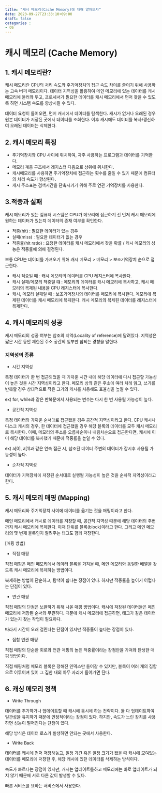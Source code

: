 ```yaml
---
title: "캐시 메모리(Cache Memory)에 대해 알아보자"
date: 2023-09-27T23:33:10+09:00
draft: false
categories :
- OS
---
```


# 캐시 메모리 (Cache Memory)
## 1. 캐시 메모리란?
캐시 메모리란 CPU의 처리 속도와 주기억장치의 접근 속도 차이를 줄이기 위해 사용하는 고속 버퍼 메모리이다.
데이터 지역성을 활용하여 메인 메모리에 있는 데이터를 캐시 메모리에 불러와 두고, 프로세서가 필요한 데이터를 캐시 메모리에서 먼저 찾을 수 있도록 하면 시스템 속도를 향상시킬 수 있다.

데이터 요청이 들어오면, 먼저 캐시에서 데이터를 탐색한다. 캐시가 없거나 오래된 경우 원본 데이터가 저장된 곳에서 데이터를 조회한다.
이후 캐시에도 데이터를 복사/갱신하여 오래된 데이터는 삭제한다.

## 2. 캐시 메모리 특징
- 주기억장치와 CPU 사이에 위치하여, 자주 사용하는 프로그램과 데이터를 기억한다.
- 메모리 계층 구조에서 레지스터 다음으로 상위에 위치한다.
- 캐시메모리를 사용하면 주기억장치에 접근하는 횟수를 줄일 수 있기 때문에 컴퓨터의 처리 속도가 향상된다.
- 캐시 주소표는 검색시간을 단축시키기 위해 주로 연관 기억장치를 사용한다.

## 3.적중과 실패
캐시 메모리가 있는 컴퓨터 시스템은 CPU가 메모리에 접근하기 전 먼저 캐시 메모리에 원하는 데이터가 있는지 데이터의 존재 여부를 확인한다.
- 적중(hit) : 필요한 데이터가 있는 경우
- 실패(miss) : 필요한 데이터가 없는 경우
- 적중률(hit ratio) : 요청한 데이터를 캐시 메모리에서 찾을 확률 / 캐시 메모리의 성능은 적중률에 의해 결정된다.

보통 CPU는 데이터를 가져오기 위해 캐시 메모리 > 메모리 > 보조기억장치 순으로 접근한다.
- 캐시 적중일 때 : 캐시 메모리의 데이터를 CPU 레지스터에 복사한다.
- 캐시 실패/메모리 적중일 떄 : 메모리의 데이터를 캐시 메모리에 복사하고, 캐시 메모리의 복제된 내용을 CPU 레지스터에 복사한다.
- 캐시, 메모리 실패일 때 : 보조기억장치의 데이터를 메모리에 복사한다. 메모리에 복제된 데이터를 캐시 메모리에 복제한다. 캐시 메모리의 복제된 데이터를 레지스터에 복제한다.

## 4. 캐시 메모리의 성공
캐시 메모리의 성공 여부는 참조의 지역(Locality of reference)에 달려있다. 지역성은 짧은 시간 동안 제한된 주소 공간의 일부만 참되는 경향을 말한다.
### 지역성의 종류
- 시간 지역성

특정 데이터가 한 번 접근되었을 때 가까운 시간 내에 해당 데이터에 다시 접근할 가능성이 높은 것을 시간 지역성이라고 한다. 메모리 상의 같은 주소에 여러 차례 읽고, 쓰기를 반복할 경우 상대적으로 작은 
크기의 캐시를 사용해도 효율성을 높일 수 있다.

ex) for, while과 같은 반복문에서 사용되는 변수는 다시 한 번 사용될 가능성이 높다.

- 공간적 지역성

특정 데이터와 가까운 순서대로 접근됐을 경우 공간적 지역성이라고 한다. CPU 캐시나 디스크 캐시의 경우, 한 데이터에 접근했을 경우 해당 블록의 데이터를 모두 캐시 메모리로 복사한다.
이때, 메모리의 주소를 오름차순이나 내림차순으로 접근한다면, 캐시에 이미 해당 데이터를 복사했기 때문에 적중률을 높일 수 있다.

ex) a[0], a[1]과 같은 연속 접근 시, 참조된 데이터 주변의 데이터가 잠시후 사용될 가능성이 높다.

- 순차적 지역성

데이터가 기억장치에 저장된 순서대로 실행될 가능성이 높은 것을 순차적 지역성이라고 한다.

## 5. 캐시 메모리 매핑 (Mapping)
캐시 메모리와 주기억장치 사이에 데이터를 옮기는 것을 매핑이라고 한다.

메인 메모리에서 캐시로 데이터를 저장할 때, 공간적 지역성 때문에 해당 데이터의 주변까지 캐시 메모리에 복제한다. 이때 단위를 블록(block)이라고 한다. 그리고 메인 메모리의 몇 번재 블록인지 알려주는 
태그도 함께 저장한다. 

[매핑 방법]
- 직접 매핑

직접 매핑은 메인 메모리에서 데이터 블록을 가져올 때, 메인 메모리와 동일한 배열을 갖도록 캐시 메모리에 복제하는 방법이다.

복제하는 방법이 단순하고, 탐색이 쉽다는 장점이 있다. 하지만 적중률을 높이기 어렵다는 단점이 있다.

- 연관 매핑

직접 매핑의 단점은 보완하기 위해 나온 매핑 방법이다. 캐시에 저장된 데이터들은 메인 메모리에 저장된 순서와 무관하다. 때문에 캐시 메모리에 접근하면, 태그가 같은 데이터가 있는지 찾는 작업이 필요하다.

따라서 시간이 오래 걸린다는 단점이 있지만 적중률이 높다는 장점이 있다.

- 집합 연관 매핑

직접 매핑의 단순한 회로와 연관 매핑의 높은 적중률이라는 장점만을 가져와 탄생한 매핑 방법이다.

직접 매핑처럼 메모리 블록은 정해진 인덱스만 들어갈 수 있지만, 블록이 여러 개의 집합으로 이루어져 있어 그 집한 내의 아무 자리에 들어가면 된다.


## 6. 캐싱 메모리 정책
- Write Through

데이터를 추가하거나 업데이트할 때 캐시에 동시에 하는 전략이다. 둘 다 업데이트하여 일관성을 유지하기 때문에 안정적이라는 장점이 있다. 하지만, 속도가 느린 장치를 사용하면 성능이 떨어진다는 단점이 있다.

해당 방식은 데이터 로스가 발생하면 안되는 곳에서 사용한다.

- Write Back

데이터를 캐시에 먼저 저장해놓고, 일정 기간 혹은 일정 크기가 됐을 때 캐시에 모여있는 데이터를 메모리에 저장한 후, 해당 캐시에 있던 데이터를 삭제하는 방식이다.

속도가 빠르다는 장점이 있지만, 캐시는 업데이트를하고 메모리에는 바로 업데이트가 되지 않기 때문에 서로 다른 값이 발생할 수 있다.

빠른 서비스를 요하는 서비스에서 사용한다.